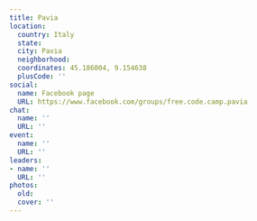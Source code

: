 ```yaml
---
title: Pavia
location:
  country: Italy
  state: 
  city: Pavia
  neighborhood: 
  coordinates: 45.186004, 9.154638
  plusCode: ''
social:
  name: Facebook page
  URL: https://www.facebook.com/groups/free.code.camp.pavia
chat:
  name: ''
  URL: ''
event:
  name: ''
  URL: ''
leaders:
- name: ''
  URL: ''
photos:
  old: 
  cover: ''
---
```

